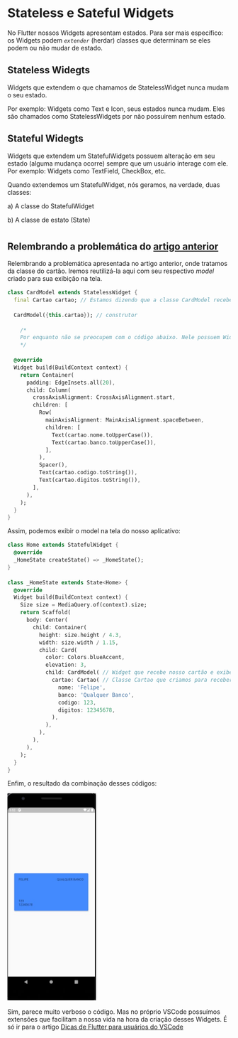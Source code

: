 # Stateless e Sateful Widgets

No Flutter nossos Widgets apresentam estados. Para ser mais específico: os Widgets podem <i> `extender` </i> (herdar) classes que determinam se eles podem ou não mudar de estado.

## Stateless Widegts

Widgets que extendem o que chamamos de StatelessWidget nunca mudam o seu estado.

Por exemplo: Widgets como Text e Icon, seus estados nunca mudam. Eles são chamados como StatelessWidgets por não possuirem nenhum estado.

## Stateful Widegts

Widgets que extendem um StatefulWidgets possuem alteração em seu estado (alguma mudança ocorre) sempre que um usuário interage com ele.
Por exemplo: Widgets como TextField, CheckBox, etc.

Quando extendemos um StatefulWidget, nós geramos, na verdade, duas classes:

a) A classe do StatefulWidget

b) A classe de estato (State)

#

## Relembrando a problemática do [artigo anterior](a_importancia_da_programacao_orientada_a_objetos_no_flutter.md)

Relembrando a problemática apresentada no artigo anterior, onde tratamos da classe do cartão. Iremos reutilizá-la aqui com seu respectivo <i> model </i> criado para sua exibição na tela.

```dart
class CardModel extends StatelessWidget {
  final Cartao cartao; // Estamos dizendo que a classe CardModel recebe uma variável do tipo Cartao (sim, a classe que criamos no artigo anterior)

  CardModel({this.cartao}); // construtor

    /*
    Por enquanto não se preocupem com o código abaixo. Nele possuem Widgets já existentes do próprio Flutter, mas alguns serão abordados futuramente. O objetivo desse código é apenas criar o model que irá exibir os dados do cartão.
    */

  @override
  Widget build(BuildContext context) {
    return Container(
      padding: EdgeInsets.all(20),
      child: Column(
        crossAxisAlignment: CrossAxisAlignment.start,
        children: [
          Row(
            mainAxisAlignment: MainAxisAlignment.spaceBetween,
            children: [
              Text(cartao.nome.toUpperCase()),
              Text(cartao.banco.toUpperCase()),
            ],
          ),
          Spacer(),
          Text(cartao.codigo.toString()),
          Text(cartao.digitos.toString()),
        ],
      ),
    );
  }
}
```

Assim, podemos exibir o model na tela do nosso aplicativo:

```dart
class Home extends StatefulWidget {
  @override
  _HomeState createState() => _HomeState();
}

class _HomeState extends State<Home> {
  @override
  Widget build(BuildContext context) {
    Size size = MediaQuery.of(context).size;
    return Scaffold(
      body: Center(
        child: Container(
          height: size.height / 4.3,
          width: size.width / 1.15,
          child: Card(
            color: Colors.blueAccent,
            elevation: 3,
            child: CardModel( // Widget que recebe nosso cartão e exibe seus dados
              cartao: Cartao( // Classe Cartao que criamos para receber os dados do cartão
                nome: 'Felipe',
                banco: 'Qualquer Banco',
                codigo: 123,
                digitos: 12345678,
              ),
            ),
          ),
        ),
      ),
    );
  }
}
```

Enfim, o resultado da combinação desses códigos:

<img src='../../../assets/screenshots/cartao.jpg'
width=200>

Sim, parece muito verboso o código. Mas no próprio VSCode possuímos extensões que facilitam a nossa vida na hora da criação desses Widgets. É só ir para o artigo [Dicas de Flutter para usuários do VSCode](../../../docs/Extra/dicas_de_flutter_para_usuarios_do_vscode.md)
